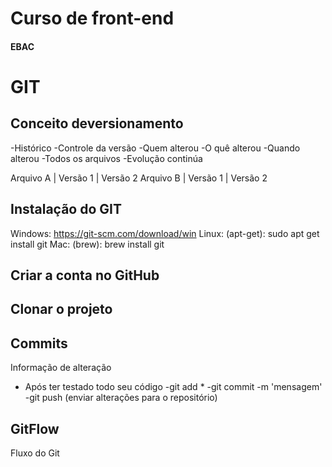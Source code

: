 # Curso de front-end
#### EBAC

# GIT
## Conceito deversionamento
-Histórico
-Controle da versão
-Quem alterou
-O quê alterou
-Quando alterou
-Todos os arquivos
-Evolução continúa


Arquivo A | Versão 1 | Versão 2
Arquivo B | Versão 1 | Versão 2

## Instalação do GIT

Windows: https://git-scm.com/download/win
Linux: (apt-get): sudo apt get install git
Mac: (brew): brew install git

## Criar a conta no GitHub

## Clonar o projeto

## Commits
Informação de alteração
- Após ter testado todo seu código
-git add *
-git commit -m 'mensagem'
-git push (enviar alterações para o repositório)

## GitFlow
Fluxo do Git

